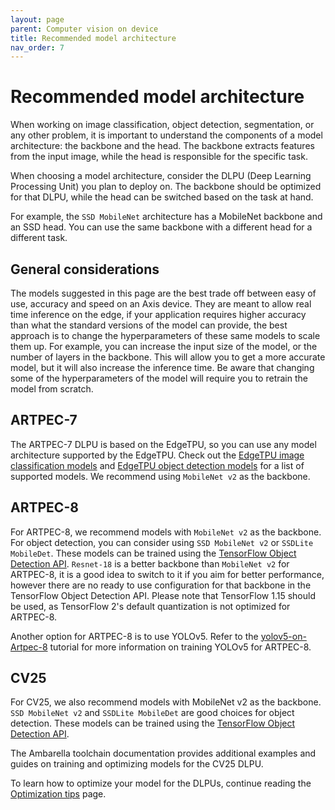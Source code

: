 ```yaml
---
layout: page
parent: Computer vision on device
title: Recommended model architecture
nav_order: 7
---
```


# Recommended model architecture

When working on image classification, object detection, segmentation, or any other problem, it is important to understand the components of a model architecture: the backbone and the head. The backbone extracts features from the input image, while the head is responsible for the specific task.

When choosing a model architecture, consider the DLPU (Deep Learning Processing Unit) you plan to deploy on. The backbone should be optimized for that DLPU, while the head can be switched based on the task at hand.

For example, the `SSD MobileNet` architecture has a MobileNet backbone and an SSD head. You can use the same backbone with a different head for a different task.

## General considerations

The models suggested in this page are the best trade off between easy of use, accuracy and speed on an Axis device. They are meant to allow real time inference on the edge, if your application requires higher accuracy than what the standard versions of the model can provide, the best approach is to change the hyperparameters of these same models to scale them up. For example, you can increase the input size of the model, or the number of layers in the backbone. This will allow you to get a more accurate model, but it will also increase the inference time. Be aware that changing some of the hyperparameters of the model will require you to retrain the model from scratch.

## ARTPEC-7

The ARTPEC-7 DLPU is based on the EdgeTPU, so you can use any model architecture supported by the EdgeTPU. Check out the [EdgeTPU image classification models](https://coral.ai/models/image-classification/) and [EdgeTPU object detection models](https://coral.ai/models/object-detection/) for a list of supported models. We recommend using `MobileNet v2` as the backbone.

## ARTPEC-8

For ARTPEC-8, we recommend models with `MobileNet v2` as the backbone. For object detection, you can consider using `SSD MobileNet v2` or `SSDLite MobileDet`. These models can be trained using the [TensorFlow Object Detection API](https://github.com/tensorflow/models/blob/master/research/object_detection/g3doc/tf1.md). `Resnet-18` is a better backbone than `MobileNet v2` for ARTPEC-8, it is a good idea to switch to it if you aim for better performance, however there are no ready to use configuration for that backbone in the TensorFlow Object Detection API.
Please note that TensorFlow 1.15 should be used, as TensorFlow 2's default quantization is not optimized for ARTPEC-8.

Another option for ARTPEC-8 is to use YOLOv5. Refer to the [yolov5-on-Artpec-8](https://github.com/AxisCommunications/axis-model-zoo/blob/main/docs/yolov5-on-artpec8.md) tutorial for more information on training YOLOv5 for ARTPEC-8.

## CV25

For CV25, we also recommend models with MobileNet v2 as the backbone. `SSD MobileNet v2` and `SSDLite MobileDet` are good choices for object detection. These models can be trained using the [TensorFlow Object Detection API](https://github.com/tensorflow/models/blob/master/research/object_detection/g3doc/tf1.md).

The Ambarella toolchain documentation provides additional examples and guides on training and optimizing models for the CV25 DLPU.

To learn how to optimize your model for the DLPUs, continue reading the [Optimization tips](./optimization-tips) page.
